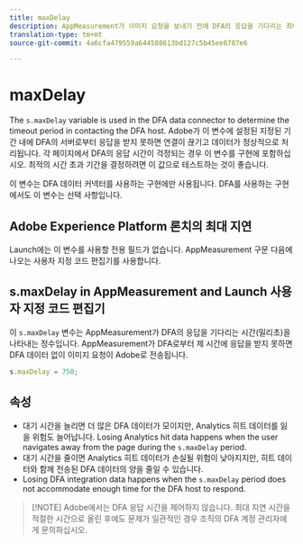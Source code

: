 ```yaml
---
title: maxDelay
description: AppMeasurement가 이미지 요청을 보내기 전에 DFA의 응답을 기다리는 최대 시간을 결정합니다.
translation-type: tm+mt
source-git-commit: 4a6cfa479559a644588613bd127c5b45ee8787e6

---
```



# maxDelay

The `s.maxDelay` variable is used in the DFA data connector to determine the timeout period in contacting the DFA host. Adobe가 이 변수에 설정된 지정된 기간 내에 DFA의 서버로부터 응답을 받지 못하면 연결이 끊기고 데이터가 정상적으로 처리됩니다. 각 페이지에서 DFA의 응답 시간이 걱정되는 경우 이 변수를 구현에 포함하십시오. 최적의 시간 초과 기간을 결정하려면 이 값으로 테스트하는 것이 좋습니다.

이 변수는 DFA 데이터 커넥터를 사용하는 구현에만 사용됩니다. DFA를 사용하는 구현에서도 이 변수는 선택 사항입니다.

## Adobe Experience Platform 론치의 최대 지연

Launch에는 이 변수를 사용할 전용 필드가 없습니다. AppMeasurement 구문 다음에 나오는 사용자 지정 코드 편집기를 사용합니다.

## s.maxDelay in AppMeasurement and Launch 사용자 지정 코드 편집기

이 `s.maxDelay` 변수는 AppMeasurement가 DFA의 응답을 기다리는 시간(밀리초)을 나타내는 정수입니다. AppMeasurement가 DFA로부터 제 시간에 응답을 받지 못하면 DFA 데이터 없이 이미지 요청이 Adobe로 전송됩니다.

```js
s.maxDelay = 750;
```

## 속성

* 대기 시간을 늘리면 더 많은 DFA 데이터가 모이지만, Analytics 히트 데이터를 잃을 위험도 늘어납니다. Losing Analytics hit data happens when the user navigates away from the page during the `s.maxDelay` period.
* 대기 시간을 줄이면 Analytics 히트 데이터가 손실될 위험이 낮아지지만, 히트 데이터와 함께 전송된 DFA 데이터의 양을 줄일 수 있습니다.
* Losing DFA integration data happens when the `s.maxDelay` period does not accommodate enough time for the DFA host to respond.

> [!NOTE] Adobe에서는 DFA 응답 시간을 제어하지 않습니다. 최대 지연 시간을 적절한 시간으로 올린 후에도 문제가 일관적인 경우 조직의 DFA 계정 관리자에게 문의하십시오.
